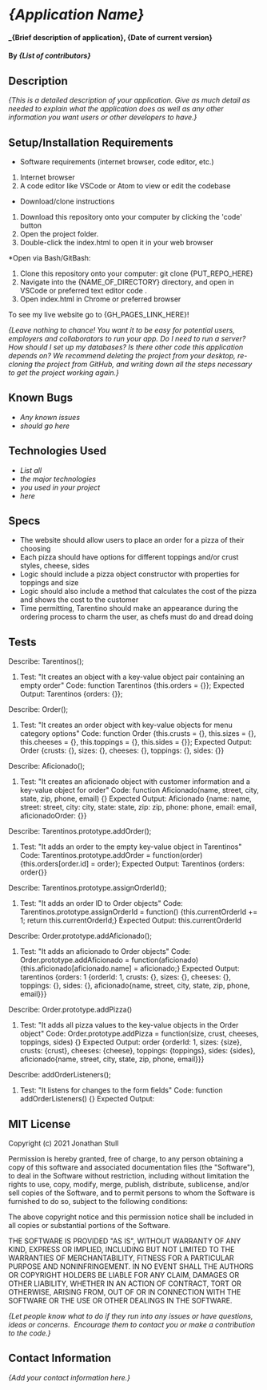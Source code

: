# _{Application Name}_

#### _{Brief description of application}, {Date of current version}

#### By _**{List of contributors}**_

## Description

_{This is a detailed description of your application. Give as much detail as needed to explain what the application does as well as any other information you want users or other developers to have.}_

## Setup/Installation Requirements

* Software requirements (internet browser, code editor, etc.)
1. Internet browser
2. A code editor like VSCode or Atom to view or edit the codebase

* Download/clone instructions
1. Download this repository onto your computer by clicking the 'code' button
2. Open the project folder.
3. Double-click the index.html to open it in your web browser

*Open via Bash/GitBash:
1. Clone this repository onto your computer: git clone {PUT_REPO_HERE}
2. Navigate into the {NAME_OF_DIRECTORY}  directory, and open in VSCode or preferred text editor code .
3. Open index.html in Chrome or preferred browser

To see my live website go to {GH_PAGES_LINK_HERE}!

_{Leave nothing to chance! You want it to be easy for potential users, employers and collaborators to run your app. Do I need to run a server? How should I set up my databases? Is there other code this application depends on? We recommend deleting the project from your desktop, re-cloning the project from GitHub, and writing down all the steps necessary to get the project working again.}_

## Known Bugs

* _Any known issues_
* _should go here_

## Technologies Used

* _List all_
* _the major technologies_
* _you used in your project_
* _here_

## Specs

* The website should allow users to place an order for a pizza of their choosing
* Each pizza should have options for different toppings and/or crust styles, cheese, sides
* Logic should include a pizza object constructor with properties for toppings and size
* Logic should also include a method that calculates the cost of the pizza and shows the cost to the customer
* Time permitting, Tarentino should make an appearance during the ordering process to charm the user, as chefs must do and dread doing

## Tests

Describe: Tarentinos();
  1. Test: "It creates an object with a key-value object pair containing an empty order"
  Code: function Tarentinos {this.orders = {}};
  Expected Output: Tarentinos {orders: {}};

Describe: Order();
  1. Test: "It creates an order object with key-value objects for menu category options"
  Code: function Order {this.crusts = {}, this.sizes = {}, this.cheeses = {}, this.toppings = {}, this.sides = {}};
  Expected Output: Order {crusts: {}, sizes: {}, cheeses: {}, toppings: {}, sides: {}}

Describe: Aficionado();
  1. Test: "It creates an aficionado object with customer information and a key-value object for order"
  Code: function Aficionado(name, street, city, state, zip, phone, email) {}
  Expected Output: Aficionado {name: name, street: street, city: city, state: state, zip: zip, phone: phone, email: email, aficionadoOrder: {}}

Describe: Tarentinos.prototype.addOrder();
  1. Test: "It adds an order to the empty key-value object in Tarentinos"
  Code: Tarentinos.prototype.addOrder = function(order) {this.orders[order.id] = order};
  Expected Output: Tarentinos {orders: order{}}

Describe: Tarentinos.prototype.assignOrderId();
  1. Test: "It adds an order ID to Order objects"
  Code: Tarentinos.prototype.assignOrderId = function() {this.currentOrderId += 1; return this.currentOrderId;}
  Expected Output: this.currentOrderId

Describe: Order.prototype.addAficionado();
  1. Test: "It adds an aficionado to Order objects"
  Code: Order.prototype.addAficionado = function(aficionado) {this.aficionado[aficionado.name] = aficionado;}
  Expected Output: tarentinos {orders: 1 {orderId: 1, crusts: {}, sizes: {}, cheeses: {}, toppings: {}, sides: {}, aficionado{name, street, city, state, zip, phone, email}}}

Describe: Order.prototype.addPizza()
  1. Test: "It adds all pizza values to the key-value objects in the Order object"
  Code: Order.prototype.addPizza = function(size, crust, cheeses, toppings, sides) {}
  Expected Output: order {orderId: 1, sizes: {size}, crusts: {crust}, cheeses: {cheese}, toppings: {toppings}, sides: {sides}, aficionado{name, street, city, state, zip, phone, email}}}

Describe: addOrderListeners();
  1. Test: "It listens for changes to the form fields"
  Code: function addOrderListeners() {}
  Expected Output:


## MIT License

Copyright (c) 2021 Jonathan Stull

Permission is hereby granted, free of charge, to any person obtaining a copy of this software and associated documentation files (the "Software"), to deal in the Software without restriction, including without limitation the rights to use, copy, modify, merge, publish, distribute, sublicense, and/or sell copies of the Software, and to permit persons to whom the Software is furnished to do so, subject to the following conditions:

The above copyright notice and this permission notice shall be included in all copies or substantial portions of the Software.

THE SOFTWARE IS PROVIDED "AS IS", WITHOUT WARRANTY OF ANY KIND, EXPRESS OR IMPLIED, INCLUDING BUT NOT LIMITED TO THE WARRANTIES OF MERCHANTABILITY, FITNESS FOR A PARTICULAR PURPOSE AND NONINFRINGEMENT. IN NO EVENT SHALL THE AUTHORS OR COPYRIGHT HOLDERS BE LIABLE FOR ANY CLAIM, DAMAGES OR OTHER LIABILITY, WHETHER IN AN ACTION OF CONTRACT, TORT OR OTHERWISE, ARISING FROM,
OUT OF OR IN CONNECTION WITH THE SOFTWARE OR THE USE OR OTHER DEALINGS IN THE SOFTWARE.

_{Let people know what to do if they run into any issues or have questions, ideas or concerns.  Encourage them to contact you or make a contribution to the code.}_

## Contact Information

_{Add your contact information here.}_
